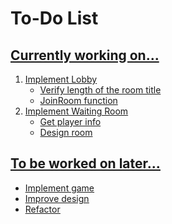 # To-Do List

## <u>Currently working on...
1. Implement Lobby
    - Verify length of the room title
    - JoinRoom function
2. Implement Waiting Room
    - Get player info
    - Design room

## <u>To be worked on later...
- Implement game
- Improve design
- Refactor